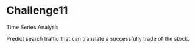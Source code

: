 # Challenge11
Time Series Analysis

Predict search traffic that can translate a successfully trade of the stock.
